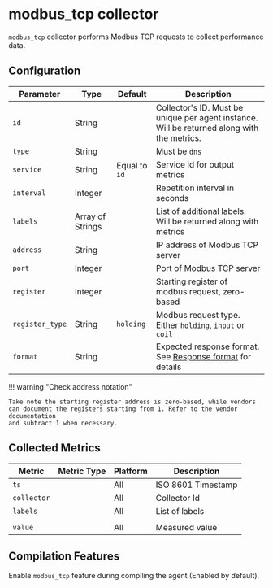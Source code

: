 # modbus_tcp collector

`modbus_tcp` collector performs Modbus TCP requests to collect performance data.

## Configuration

| Parameter       | Type             | Default       | Description                                                                                 |
| --------------- | ---------------- | ------------- | ------------------------------------------------------------------------------------------- |
| `id`            | String           |               | Collector's ID. Must be unique per agent instance. Will be returned along with the metrics. |
| `type`          | String           |               | Must be `dns`                                                                               |
| `service`       | String           | Equal to `id` | Service id for output metrics                                                               |
| `interval`      | Integer          |               | Repetition interval in seconds                                                              |
| `labels`        | Array of Strings |               | List of additional labels. Will be returned along with metrics                              |
| `address`       | String           |               | IP address of Modbus TCP server                                                             |
| `port`          | Integer          |               | Port of Modbus TCP server                                                                   |
| `register`      | Integer          |               | Starting register of modbus request, zero-based                                             |
| `register_type` | String           | `holding`     | Modbus request type. Either `holding`, `input` or `coil`                                    |
| `format`        | String           |               | Expected response format. See [Response format](modbus_rtu.md#response-format) for details  |

!!! warning "Check address notation"

    Take note the starting register address is zero-based, while vendors
    can document the registers starting from 1. Refer to the vendor documentation
    and subtract 1 when necessary.

## Collected Metrics

| Metric      | Metric Type | Platform | Description        |
| ----------- | ----------- | -------- | ------------------ |
| `ts`        |             | All      | ISO 8601 Timestamp |
| `collector` |             | All      | Collector Id       |
| `labels`    |             | All      | List of labels     |
|             |             |          |                    |
| `value`     |             | All      | Measured value     |

## Compilation Features

Enable `modbus_tcp` feature during compiling the agent (Enabled by default).
